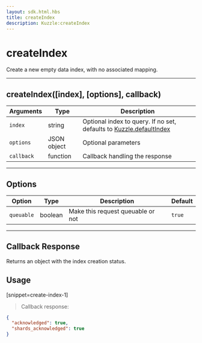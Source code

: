 ```yaml
---
layout: sdk.html.hbs
title: createIndex
description: Kuzzle:createIndex
---
```


# createIndex

Create a new empty data index, with no associated mapping.

---

## createIndex([index], [options], callback)

| Arguments  | Type        | Description                                                                                                        |
| ---------- | ----------- | ------------------------------------------------------------------------------------------------------------------ |
| `index`    | string      | Optional index to query. If no set, defaults to [Kuzzle.defaultIndex](/sdk-reference/android/3/kuzzle/#properties) |
| `options`  | JSON object | Optional parameters                                                                                                |
| `callback` | function    | Callback handling the response                                                                                     |

---

## Options

| Option     | Type    | Description                       | Default |
| ---------- | ------- | --------------------------------- | ------- |
| `queuable` | boolean | Make this request queuable or not | `true`  |

---

## Callback Response

Returns an object with the index creation status.

## Usage

[snippet=create-index-1]

> Callback response:

```json
{
  "acknowledged": true,
  "shards_acknowledged": true
}
```
